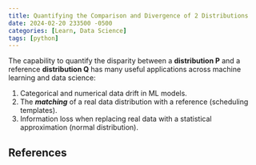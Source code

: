 ```yaml
---
title: Quantifying the Comparison and Divergence of 2 Distributions
date: 2024-02-20 233500 -0500
categories: [Learn, Data Science]
tags: [python]
---
```


The capability to quantify the disparity between a **distribution P** and a 
reference **distribution Q** has many useful applications across 
machine learning and data science:

1. Categorical and numerical data drift in ML models.
2. The **_matching_** of a real data distribution with a reference (scheduling templates).
3. Information loss when replacing real data with a statistical approximation (normal distribution).


## References
[^]: [](https://www.countbayesie.com/blog/2017/5/9/kullback-leibler-divergence-explained)
[^]: [](https://towardsdatascience.com/light-on-math-machine-learning-intuitive-guide-to-understanding-kl-divergence-2b382ca2b2a8)
[^]: [](https://www.giskard.ai/knowledge/how-to-test-ml-models-2-n-categorical-data-drift)
[^]: [](https://stackoverflow.com/questions/45086712/how-to-kullback-leibler-divergence-of-two-datasets)
[^]: [](https://mathoverflow.net/questions/428245/relationship-between-kl-chi-squared-and-hellinger)
[^]: [](https://math.stackexchange.com/questions/2674547/chi-squared-divergence-and-kullback-leibler-divergence)